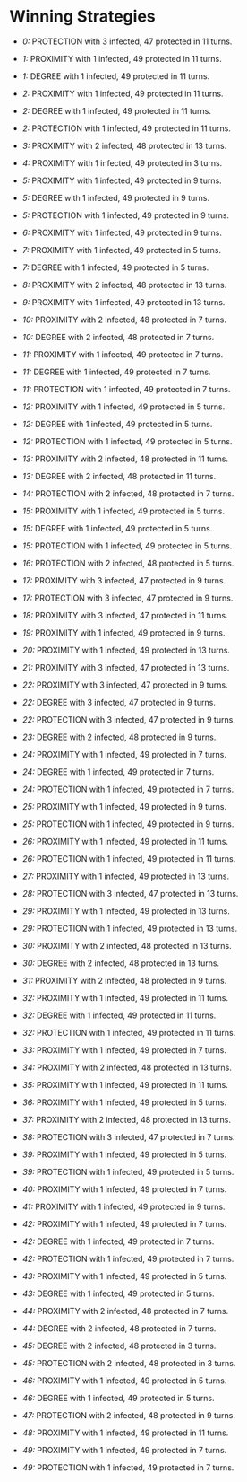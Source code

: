 # Winning Strategies

* _0:_ PROTECTION with 3 infected, 47 protected in 11 turns.


* _1:_ PROXIMITY with 1 infected, 49 protected in 11 turns.


* _1:_ DEGREE with 1 infected, 49 protected in 11 turns.


* _2:_ PROXIMITY with 1 infected, 49 protected in 11 turns.


* _2:_ DEGREE with 1 infected, 49 protected in 11 turns.


* _2:_ PROTECTION with 1 infected, 49 protected in 11 turns.


* _3:_ PROXIMITY with 2 infected, 48 protected in 13 turns.


* _4:_ PROXIMITY with 1 infected, 49 protected in 3 turns.


* _5:_ PROXIMITY with 1 infected, 49 protected in 9 turns.


* _5:_ DEGREE with 1 infected, 49 protected in 9 turns.


* _5:_ PROTECTION with 1 infected, 49 protected in 9 turns.


* _6:_ PROXIMITY with 1 infected, 49 protected in 9 turns.


* _7:_ PROXIMITY with 1 infected, 49 protected in 5 turns.


* _7:_ DEGREE with 1 infected, 49 protected in 5 turns.


* _8:_ PROXIMITY with 2 infected, 48 protected in 13 turns.


* _9:_ PROXIMITY with 1 infected, 49 protected in 13 turns.


* _10:_ PROXIMITY with 2 infected, 48 protected in 7 turns.


* _10:_ DEGREE with 2 infected, 48 protected in 7 turns.


* _11:_ PROXIMITY with 1 infected, 49 protected in 7 turns.


* _11:_ DEGREE with 1 infected, 49 protected in 7 turns.


* _11:_ PROTECTION with 1 infected, 49 protected in 7 turns.


* _12:_ PROXIMITY with 1 infected, 49 protected in 5 turns.


* _12:_ DEGREE with 1 infected, 49 protected in 5 turns.


* _12:_ PROTECTION with 1 infected, 49 protected in 5 turns.


* _13:_ PROXIMITY with 2 infected, 48 protected in 11 turns.


* _13:_ DEGREE with 2 infected, 48 protected in 11 turns.


* _14:_ PROTECTION with 2 infected, 48 protected in 7 turns.


* _15:_ PROXIMITY with 1 infected, 49 protected in 5 turns.


* _15:_ DEGREE with 1 infected, 49 protected in 5 turns.


* _15:_ PROTECTION with 1 infected, 49 protected in 5 turns.


* _16:_ PROTECTION with 2 infected, 48 protected in 5 turns.


* _17:_ PROXIMITY with 3 infected, 47 protected in 9 turns.


* _17:_ PROTECTION with 3 infected, 47 protected in 9 turns.


* _18:_ PROXIMITY with 3 infected, 47 protected in 11 turns.


* _19:_ PROXIMITY with 1 infected, 49 protected in 9 turns.


* _20:_ PROXIMITY with 1 infected, 49 protected in 13 turns.


* _21:_ PROXIMITY with 3 infected, 47 protected in 13 turns.


* _22:_ PROXIMITY with 3 infected, 47 protected in 9 turns.


* _22:_ DEGREE with 3 infected, 47 protected in 9 turns.


* _22:_ PROTECTION with 3 infected, 47 protected in 9 turns.


* _23:_ DEGREE with 2 infected, 48 protected in 9 turns.


* _24:_ PROXIMITY with 1 infected, 49 protected in 7 turns.


* _24:_ DEGREE with 1 infected, 49 protected in 7 turns.


* _24:_ PROTECTION with 1 infected, 49 protected in 7 turns.


* _25:_ PROXIMITY with 1 infected, 49 protected in 9 turns.


* _25:_ PROTECTION with 1 infected, 49 protected in 9 turns.


* _26:_ PROXIMITY with 1 infected, 49 protected in 11 turns.


* _26:_ PROTECTION with 1 infected, 49 protected in 11 turns.


* _27:_ PROXIMITY with 1 infected, 49 protected in 13 turns.


* _28:_ PROTECTION with 3 infected, 47 protected in 13 turns.


* _29:_ PROXIMITY with 1 infected, 49 protected in 13 turns.


* _29:_ PROTECTION with 1 infected, 49 protected in 13 turns.


* _30:_ PROXIMITY with 2 infected, 48 protected in 13 turns.


* _30:_ DEGREE with 2 infected, 48 protected in 13 turns.


* _31:_ PROXIMITY with 2 infected, 48 protected in 9 turns.


* _32:_ PROXIMITY with 1 infected, 49 protected in 11 turns.


* _32:_ DEGREE with 1 infected, 49 protected in 11 turns.


* _32:_ PROTECTION with 1 infected, 49 protected in 11 turns.


* _33:_ PROXIMITY with 1 infected, 49 protected in 7 turns.


* _34:_ PROXIMITY with 2 infected, 48 protected in 13 turns.


* _35:_ PROXIMITY with 1 infected, 49 protected in 11 turns.


* _36:_ PROXIMITY with 1 infected, 49 protected in 5 turns.


* _37:_ PROXIMITY with 2 infected, 48 protected in 13 turns.


* _38:_ PROTECTION with 3 infected, 47 protected in 7 turns.


* _39:_ PROXIMITY with 1 infected, 49 protected in 5 turns.


* _39:_ PROTECTION with 1 infected, 49 protected in 5 turns.


* _40:_ PROXIMITY with 1 infected, 49 protected in 7 turns.


* _41:_ PROXIMITY with 1 infected, 49 protected in 9 turns.


* _42:_ PROXIMITY with 1 infected, 49 protected in 7 turns.


* _42:_ DEGREE with 1 infected, 49 protected in 7 turns.


* _42:_ PROTECTION with 1 infected, 49 protected in 7 turns.


* _43:_ PROXIMITY with 1 infected, 49 protected in 5 turns.


* _43:_ DEGREE with 1 infected, 49 protected in 5 turns.


* _44:_ PROXIMITY with 2 infected, 48 protected in 7 turns.


* _44:_ DEGREE with 2 infected, 48 protected in 7 turns.


* _45:_ DEGREE with 2 infected, 48 protected in 3 turns.


* _45:_ PROTECTION with 2 infected, 48 protected in 3 turns.


* _46:_ PROXIMITY with 1 infected, 49 protected in 5 turns.


* _46:_ DEGREE with 1 infected, 49 protected in 5 turns.


* _47:_ PROTECTION with 2 infected, 48 protected in 9 turns.


* _48:_ PROXIMITY with 1 infected, 49 protected in 11 turns.


* _49:_ PROXIMITY with 1 infected, 49 protected in 7 turns.


* _49:_ PROTECTION with 1 infected, 49 protected in 7 turns.


